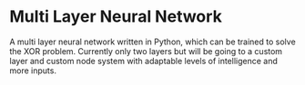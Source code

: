 # Multi Layer Neural Network
A multi layer neural network written in Python, which can be trained to solve the XOR problem.
Currently only two layers but will be going to a custom layer and custom node system with adaptable levels of intelligence and more inputs.
